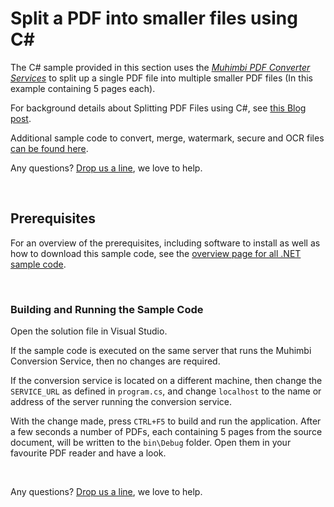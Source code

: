 # Split a PDF into smaller files using C#
The C# sample provided in this section uses the *[Muhimbi PDF Converter Services](http://www.muhimbi.com/Products/PDF-Converter-Services/summary.aspx)* to split up a single PDF file into multiple smaller PDF files (In this example containing 5 pages each).

For background details about Splitting PDF Files using C#, see [this Blog post](http://blog.muhimbi.com/2011/09/converting-pdf-document-to-pdfa1b-using.html).

Additional sample code to convert, merge, watermark, secure and OCR files [can be found here](../).

Any questions? [Drop us a line](http://www.muhimbi.com/contact.aspx), we love to help.


<br/>


## Prerequisites
For an overview of the prerequisites, including software to install as well as how to download this sample code, see the [overview page for all .NET sample code](../).

<br/>


### Building and Running the Sample Code

Open the solution file in Visual Studio.

If the sample code is executed on the same server that runs the Muhimbi Conversion Service, then no changes are required.

If the conversion service is located on a different machine, then change the `SERVICE_URL` as defined in `program.cs`, and change `localhost` to the name or address of the server running the conversion service.


With the change made, press `CTRL+F5` to build and run the application. After a few seconds a number of PDFs, each containing 5 pages from the source document, will be written to the `bin\Debug` folder. Open them in your favourite PDF reader and have a look.

<br/>

Any questions? [Drop us a line](http://www.muhimbi.com/contact.aspx), we love to help.
